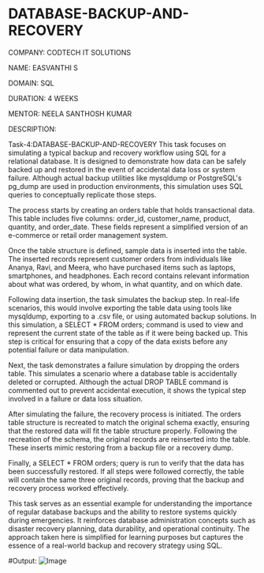 # DATABASE-BACKUP-AND-RECOVERY

COMPANY: CODTECH IT SOLUTIONS

NAME: EASVANTHI S

DOMAIN: SQL

DURATION: 4 WEEKS

MENTOR: NEELA SANTHOSH KUMAR

DESCRIPTION:

Task-4:DATABASE-BACKUP-AND-RECOVERY
This task focuses on simulating a typical backup and recovery workflow using SQL for a relational database. It is designed to demonstrate how data can be safely backed up and restored in the event of accidental data loss or system failure. Although actual backup utilities like mysqldump or PostgreSQL's pg_dump are used in production environments, this simulation uses SQL queries to conceptually replicate those steps.

The process starts by creating an orders table that holds transactional data. This table includes five columns: order_id, customer_name, product, quantity, and order_date. These fields represent a simplified version of an e-commerce or retail order management system.

Once the table structure is defined, sample data is inserted into the table. The inserted records represent customer orders from individuals like Ananya, Ravi, and Meera, who have purchased items such as laptops, smartphones, and headphones. Each record contains relevant information about what was ordered, by whom, in what quantity, and on which date.

Following data insertion, the task simulates the backup step. In real-life scenarios, this would involve exporting the table data using tools like mysqldump, exporting to a .csv file, or using automated backup solutions. In this simulation, a SELECT * FROM orders; command is used to view and represent the current state of the table as if it were being backed up. This step is critical for ensuring that a copy of the data exists before any potential failure or data manipulation.

Next, the task demonstrates a failure simulation by dropping the orders table. This simulates a scenario where a database table is accidentally deleted or corrupted. Although the actual DROP TABLE command is commented out to prevent accidental execution, it shows the typical step involved in a failure or data loss situation.

After simulating the failure, the recovery process is initiated. The orders table structure is recreated to match the original schema exactly, ensuring that the restored data will fit the table structure properly. Following the recreation of the schema, the original records are reinserted into the table. These inserts mimic restoring from a backup file or a recovery dump.

Finally, a SELECT * FROM orders; query is run to verify that the data has been successfully restored. If all steps were followed correctly, the table will contain the same three original records, proving that the backup and recovery process worked effectively.

This task serves as an essential example for understanding the importance of regular database backups and the ability to restore systems quickly during emergencies. It reinforces database administration concepts such as disaster recovery planning, data durability, and operational continuity. The approach taken here is simplified for learning purposes but captures the essence of a real-world backup and recovery strategy using SQL.

#Output:
![Image](https://github.com/user-attachments/assets/60e6bdac-09e6-42a2-ac33-fa55f2c63bc9)

